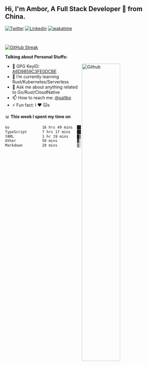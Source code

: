 ## Hi, I'm Ambor, A Full Stack Developer 🚀 from China.

[![Twitter](https://img.shields.io/badge/-saltbo-1ca0f1?style=flat&logo=twitter&logoColor=white)](https://twitter.com/rdsaltbo)
[![Linkedin](https://img.shields.io/badge/-saltbo-blue?style=flat&logo=Linkedin&logoColor=white)](https://www.linkedin.com/in/saltbo/)
[![wakatime](https://wakatime.com/badge/user/f82b1c77-faab-48cd-aef5-a12c0aff104b.svg)](https://wakatime.com/@f82b1c77-faab-48cd-aef5-a12c0aff104b)

&nbsp;  

[![GitHub Streak](http://github-readme-streak-stats.herokuapp.com?user=saltbo&hide_border=true&date_format=M%20j%5B%2C%20Y%5D)](https://git.io/streak-stats)

**Talking about Personal Stuffs:**
<!-- Any image aligned to the right. Beware the width  -->
<img width="50%" align="right" alt="Github" src="https://raw.githubusercontent.com/saltbo/saltbo/master/images/git-header.svg" />

- 🤘 GPG KeyID: [A6D9859C3FE0DCBE](https://saltbo.cn/pgp_keys.asc)
- 🌱 I’m currently learning Rust/Kubernetes/Serverless
- 💬 Ask me about anything related to Go/Rust/CloudNative
- 📫 How to reach me: [@saltbo](https://t.me/saltbo)
- ⚡ Fun fact: I :heart: :cat:s


📊 **This week I spent my time on**
<!--START_SECTION:waka-->

```txt
Go               16 hrs 49 mins  ███████████████▒░░░░░░░░░   61.08 %
TypeScript       7 hrs 17 mins   ██████▓░░░░░░░░░░░░░░░░░░   26.47 %
YAML             1 hr 19 mins    █▒░░░░░░░░░░░░░░░░░░░░░░░   04.83 %
Other            50 mins         ▓░░░░░░░░░░░░░░░░░░░░░░░░   03.09 %
Markdown         28 mins         ▒░░░░░░░░░░░░░░░░░░░░░░░░   01.73 %
```

<!--END_SECTION:waka-->
